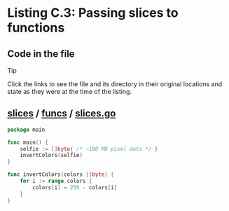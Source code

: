 # Listing C.3: Passing slices to functions

## Code in the file

> [!TIP]
> Click the links to see the file and its directory in their original locations and state as they were at the time of the listing.

## [slices](https://github.com/inancgumus/gobyexample/blob/89ad73149912e0b55f2fe85f9e17d871c64ad383/slices) / [funcs](https://github.com/inancgumus/gobyexample/blob/89ad73149912e0b55f2fe85f9e17d871c64ad383/slices/funcs) / [slices.go](https://github.com/inancgumus/gobyexample/blob/89ad73149912e0b55f2fe85f9e17d871c64ad383/slices/funcs/slices.go)

```go
package main

func main() {
	selfie := []byte{ /* ~100 MB pixel data */ }
	invertColors(selfie)
}

func invertColors(colors []byte) {
	for i := range colors {
		colors[i] = 255 - colors[i]
	}
}
```

